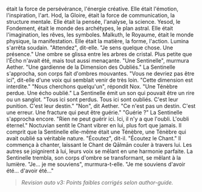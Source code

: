était la force de persévérance,
l'énergie créative.
Elle était l'émotion,
l'inspiration,
l'art.
Hod, la Gloire,
était la force de communication,
la structure mentale.
Elle était la pensée,
l'analyse,
la science.
Yesod, le Fondement,
était le monde des archétypes,
le plan astral.
Elle était l'imagination,
les rêves,
les symboles.
Malkuth, le Royaume,
était le monde physique,
la manifestation.
Elle était la matière,
la forme,
l'action.
Lumina s'arrêta soudain.
"Attendez",
dit-elle.
"Je sens quelque chose.
Une présence."
Une ombre se glissa
entre les arbres de cristal.
Plus petite que l'Écho n'avait été,
mais tout aussi menaçante.
"Une Sentinelle",
murmura Aether.
"Une gardienne
de la Dimension des Oubliés."
La Sentinelle s'approcha,
son corps fait d'ombres mouvantes.
"Vous ne devriez pas être ici",
dit-elle d'une voix
qui semblait venir de très loin.
"Cette dimension est interdite."
"Nous cherchons quelqu'un",
répondit Nox.
"Une Ténèbre perdue.
Une écho oublié."
La Sentinelle émit un son
qui pouvait être un rire
ou un sanglot.
"Tous ici sont perdus.
Tous ici sont oubliés.
C'est leur punition.
C'est leur destin."
"Non",
dit Aether.
"Ce n'est pas un destin.
C'est une erreur.
Une fracture qui peut être guérie."
"Guérie ?"
La Sentinelle s'approcha encore.
"Rien ne peut guérir ici.
Ici, il n'y a que l'oubli.
L'oubli éternel."
Noctuvian sentit le Chant vibrer en lui,
plus fort que jamais.
Il comprit que la Sentinelle elle-même
était une Ténèbre,
une Ténèbre qui avait oublié
sa véritable nature.
"Écoutez",
dit-il.
"Écoutez le Chant."
Il commença à chanter,
laissant le Chant de Qālmān
couler à travers lui.
Les autres se joignirent à lui,
leurs voix se mêlant
en une harmonie parfaite.
La Sentinelle trembla,
son corps d'ombre se transformant,
se mêlant à la lumière.
"Je... je me souviens",
murmura-t-elle.
"Je me souviens d'avoir été...
d'avoir été..."
> _Revision auto v3: Points faibles corrigés selon author-guide._
